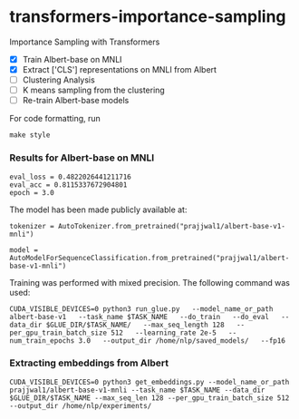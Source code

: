 # transformers-importance-sampling
Importance Sampling with Transformers

- [x] Train Albert-base on MNLI
- [x] Extract ['CLS'] representations on MNLI from Albert
- [ ] Clustering Analysis
- [ ] K means sampling from the clustering
- [ ] Re-train Albert-base models

For code formatting, run
```
make style
```

### Results for Albert-base on MNLI
```
eval_loss = 0.4822026441211716
eval_acc = 0.8115337672904801
epoch = 3.0
```
The model has been made publicly available at:
```
tokenizer = AutoTokenizer.from_pretrained("prajjwal1/albert-base-v1-mnli")

model = AutoModelForSequenceClassification.from_pretrained("prajjwal1/albert-base-v1-mnli")
```
Training was performed with mixed precision. The following command was used:
```
CUDA_VISIBLE_DEVICES=0 python3 run_glue.py   --model_name_or_path albert-base-v1   --task_name $TASK_NAME   --do_train   --do_eval   --data_dir $GLUE_DIR/$TASK_NAME/   --max_seq_length 128   --per_gpu_train_batch_size 512   --learning_rate 2e-5   --num_train_epochs 3.0   --output_dir /home/nlp/saved_models/   --fp16
```

### Extracting embeddings from Albert
```
CUDA_VISIBLE_DEVICES=0 python3 get_embeddings.py --model_name_or_path prajjwal1/albert-base-v1-mnli --task_name $TASK_NAME --data_dir $GLUE_DIR/$TASK_NAME --max_seq_len 128 --per_gpu_train_batch_size 512 --output_dir /home/nlp/experiments/
```


